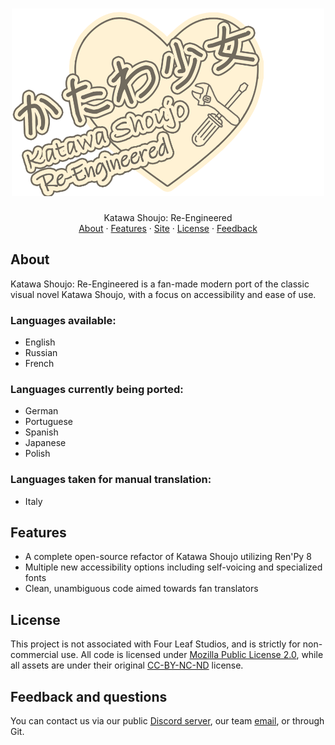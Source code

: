 <h1 align="center">
  <a href="">
    <img src="game/gui/logo/large.png" alt="Logo" width="500" height="300">
  </a>
</h1>

<div align="center">
  Katawa Shoujo: Re-Engineered
  <br />
  <a href="#about">About</a>
  ·
  <a href="#features">Features</a>
  ·
  <a href="https://fhs.sh">Site</a>
  ·
  <a href="#license">License</a>
  ·
  <a href="#feedback-and-questions">Feedback</a>
</div>

## About

Katawa Shoujo: Re-Engineered is a fan-made modern port of the classic visual novel Katawa Shoujo, with a focus on accessibility and ease of use.

### Languages available:
* English
* Russian
* French

### Languages currently being ported:
* German
* Portuguese
* Spanish
* Japanese
* Polish

### Languages taken for manual translation:
* Italy

## Features

* A complete open-source refactor of Katawa Shoujo utilizing Ren'Py 8
* Multiple new accessibility options including self-voicing and specialized fonts
* Clean, unambiguous code aimed towards fan translators

## License

This project is not associated with Four Leaf Studios, and is strictly for non-commercial use.
All code is licensed under [Mozilla Public License 2.0](https://mozilla.org/MPL/2.0/), while all assets are under their original [CC-BY-NC-ND](https://creativecommons.org/licenses/by-nc-nd/3.0/) license.

## Feedback and questions

You can contact us via our public [Discord server](https://discord.gg/RA3ZeFvNZ4), our team [email](mailto:fleetingheartbeatstudios@gmail.com), or through Git.